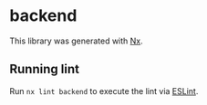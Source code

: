 # backend

This library was generated with [Nx](https://nx.dev).

## Running lint

Run `nx lint backend` to execute the lint via [ESLint](https://eslint.org/).
